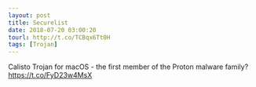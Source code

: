 ```yaml
---
layout: post
title: Securelist
date: 2018-07-20 03:00:20
tourl: http://t.co/TCBqx6Tt0H
tags: [Trojan]
---
```

Calisto Trojan for macOS - the first member of the Proton malware family? https://t.co/FyD23w4MsX